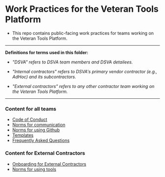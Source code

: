 # Work Practices for the Veteran Tools Platform

* This repo contains public-facing work practices for teams working on the Veteran Tools Platform.

<hr>

**Definitions for terms used in this folder:**

* *"DSVA" refers to DSVA team members and DSVA detailees.*

* *"Internal contractors" refers to DSVA's primary vendor contractor (e.g., AdHoc) and its subcontractors.*

* *"External contractors" refers to any other contractor team working on the Veteran Tools Platform.*

<hr>

### Content for all teams
* [Code of Conduct](code-of-conduct)
* [Norms for communication](Norms/communication.md)
* [Norms for using Github](Norms/Github/README.md)
* [Templates](Templates)
* [Frequently Asked Questions](faqs.md)

### Content for External Contractors
* [Onboarding for External Contractors](External-Contractor-Onboarding)
* [Norms for using tools](Norms/tools.md)
